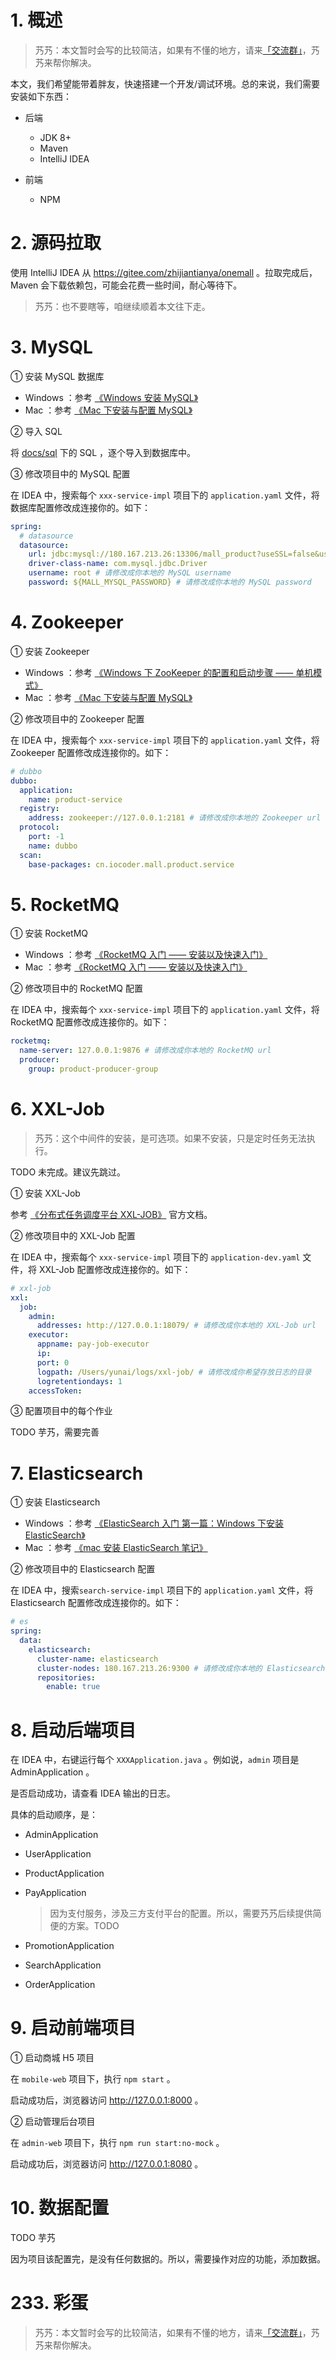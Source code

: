 # 1. 概述

> 艿艿：本文暂时会写的比较简洁，如果有不懂的地方，请来[「交流群」](http://www.iocoder.cn/mall-user-group/?vip&gitee)，艿艿来帮你解决。

本文，我们希望能带着胖友，快速搭建一个开发/调试环境。总的来说，我们需要安装如下东西：

* 后端
    * JDK 8+
    * Maven
    * IntelliJ IDEA

* 前端
    * NPM

# 2. 源码拉取

使用 IntelliJ IDEA 从 <https://gitee.com/zhijiantianya/onemall> 。拉取完成后，Maven 会下载依赖包，可能会花费一些时间，耐心等待下。

> 艿艿：也不要瞎等，咱继续顺着本文往下走。

# 3. MySQL

① 安装 MySQL 数据库

* Windows ：参考 [《Windows 安装 MySQL》](https://juejin.im/post/5bdab0645188251e753c66f8)
* Mac ：参考 [《Mac 下安装与配置 MySQL》](https://www.jianshu.com/p/a8e4068a7a8a)

② 导入 SQL

将 [docs/sql](https://gitee.com/zhijiantianya/onemall/tree/master/docs/sql) 下的 SQL ，逐个导入到数据库中。

③ 修改项目中的 MySQL 配置

在 IDEA 中，搜索每个 `xxx-service-impl` 项目下的 `application.yaml` 文件，将数据库配置修改成连接你的。如下：

```YAML
spring:
  # datasource
  datasource:
    url: jdbc:mysql://180.167.213.26:13306/mall_product?useSSL=false&useUnicode=true&characterEncoding=UTF-8 # 请修改成你本地的 MySQL url
    driver-class-name: com.mysql.jdbc.Driver
    username: root # 请修改成你本地的 MySQL username
    password: ${MALL_MYSQL_PASSWORD} # 请修改成你本地的 MySQL password
```

# 4. Zookeeper

① 安装 Zookeeper

* Windows ：参考 [《Windows 下 ZooKeeper 的配置和启动步骤 —— 单机模式》](https://www.jianshu.com/p/66857cbccbd3)
* Mac ：参考 [《Mac 下安装与配置 MySQL》](https://www.jianshu.com/p/a8e4068a7a8a)

② 修改项目中的 Zookeeper 配置

在 IDEA 中，搜索每个 `xxx-service-impl` 项目下的 `application.yaml` 文件，将 Zookeeper 配置修改成连接你的。如下：

```YAML
# dubbo
dubbo:
  application:
    name: product-service
  registry:
    address: zookeeper://127.0.0.1:2181 # 请修改成你本地的 Zookeeper url
  protocol:
    port: -1
    name: dubbo
  scan:
    base-packages: cn.iocoder.mall.product.service
```

# 5. RocketMQ

① 安装 RocketMQ

* Windows ：参考 [《RocketMQ 入门 —— 安装以及快速入门》](http://www.iocoder.cn/RocketMQ/start/install/?vip&gitee)
* Mac ：参考 [《RocketMQ 入门 —— 安装以及快速入门》](http://www.iocoder.cn/RocketMQ/start/install/?vip&gitee)

② 修改项目中的 RocketMQ 配置

在 IDEA 中，搜索每个 `xxx-service-impl` 项目下的 `application.yaml` 文件，将 RocketMQ 配置修改成连接你的。如下：

```YAML
rocketmq:
  name-server: 127.0.0.1:9876 # 请修改成你本地的 RocketMQ url
  producer:
    group: product-producer-group
```

# 6. XXL-Job

> 艿艿：这个中间件的安装，是可选项。如果不安装，只是定时任务无法执行。

TODO 未完成。建议先跳过。

① 安装 XXL-Job

参考 [《分布式任务调度平台 XXL-JOB》](http://www.xuxueli.com/xxl-job/#/) 官方文档。

② 修改项目中的 XXL-Job 配置

在 IDEA 中，搜索每个 `xxx-service-impl` 项目下的 `application-dev.yaml` 文件，将 XXL-Job 配置修改成连接你的。如下：

```YAML
# xxl-job
xxl:
  job:
    admin:
      addresses: http://127.0.0.1:18079/ # 请修改成你本地的 XXL-Job url
    executor:
      appname: pay-job-executor
      ip:
      port: 0
      logpath: /Users/yunai/logs/xxl-job/ # 请修改成你希望存放日志的目录
      logretentiondays: 1
    accessToken:
```

③ 配置项目中的每个作业

TODO 芋艿，需要完善

# 7. Elasticsearch

① 安装 Elasticsearch

* Windows ：参考 [《ElasticSearch 入门 第一篇：Windows 下安装ElasticSearch》](http://www.cnblogs.com/ljhdo/p/4887557.html)
* Mac ：参考 [《mac 安装 ElasticSearch 笔记》](https://www.jianshu.com/p/81b0b3a60c01)

② 修改项目中的 Elasticsearch 配置

在 IDEA 中，搜索`search-service-impl` 项目下的 `application.yaml` 文件，将 Elasticsearch 配置修改成连接你的。如下：

```YAML
# es
spring:
  data:
    elasticsearch:
      cluster-name: elasticsearch
      cluster-nodes: 180.167.213.26:9300 # 请修改成你本地的 Elasticsearch url
      repositories:
        enable: true
```

# 8. 启动后端项目

在 IDEA 中，右键运行每个 `XXXApplication.java` 。例如说，`admin` 项目是 AdminApplication 。

是否启动成功，请查看 IDEA 输出的日志。

具体的启动顺序，是：

* AdminApplication
* UserApplication
* ProductApplication
* PayApplication
    > 因为支付服务，涉及三方支付平台的配置。所以，需要艿艿后续提供简便的方案。TODO

* PromotionApplication
* SearchApplication
* OrderApplication

# 9. 启动前端项目

① 启动商城 H5 项目

在 `mobile-web` 项目下，执行 `npm start` 。

启动成功后，浏览器访问 <http://127.0.0.1:8000> 。

② 启动管理后台项目

在 `admin-web` 项目下，执行 `npm run start:no-mock` 。

启动成功后，浏览器访问 <http://127.0.0.1:8080> 。

# 10. 数据配置

TODO 芋艿

因为项目该配置完，是没有任何数据的。所以，需要操作对应的功能，添加数据。

# 233. 彩蛋

> 艿艿：本文暂时会写的比较简洁，如果有不懂的地方，请来[「交流群」](http://www.iocoder.cn/mall-user-group/?vip&gitee)，艿艿来帮你解决。
